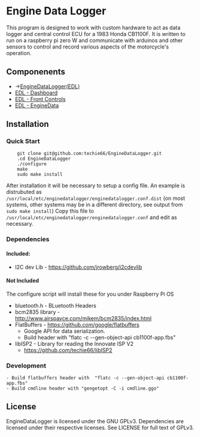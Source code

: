 # Engine Data Logger
This program is designed to work with custom hardware to act as data logger and central control ECU for a 1983 Honda CB1100F.
It is written to run on a raspberry pi zero W and communicate with arduinos and other sensors to control and record various aspects of the motorcycle's operation.

## Componenents
- ->[EngineDataLogger(EDL)](https://github.com/techie66/EngineDataLogger)
- [EDL - Dashboard](https://github.com/techie66/EngineDataLogger---Dashboard)
- [EDL - Front Controls](https://github.com/techie66/EngineDataLogger-FrontControls)
- [EDL - EngineData](https://github.com/techie66/EngineDataLogger-EngineData)

## Installation
### Quick Start
```
	git clone git@github.com:techie66/EngineDataLogger.git
	.cd EngineDataLogger
	./configure
	make
	sudo make install
```
After installation it will be necessary to setup a config file. An example is distrubuted as `/usr/local/etc/enginedatalogger/enginedatalogger.conf.dist` (on most systems, other systems may be in a different directory, see output from `sudo make install`)
Copy this file to `/usr/local/etc/enginedatalogger/enginedatalogger.conf` and edit as necessary.
 
### Dependencies
#### Included:<br>
- I2C dev Lib - https://github.com/jrowberg/i2cdevlib  

#### Not Included
The configure script will install these for you under Raspberry Pi OS
- bluetooth.h - BLuetooth Headers
- bcm2835 library - http://www.airspayce.com/mikem/bcm2835/index.html  
- FlatBuffers - https://github.com/google/flatbuffers  
	- Google API for data serialization.  
	- Build header with  "flatc -c --gen-object-api cb1100f-app.fbs"  
- libISP2 - Library for reading the Innovate ISP V2
	- https://github.com/techie66/libISP2
### Development
	- Build flatbuffers header with  "flatc -c --gen-object-api cb1100f-app.fbs"  
	- Build cmdline header with "gengetopt -C -i cmdline.ggo"
## License
EngineDataLogger is licensed under the GNU GPLv3. Dependencies are licensed under their respective licenses. See LICENSE for full text of GPLv3.

